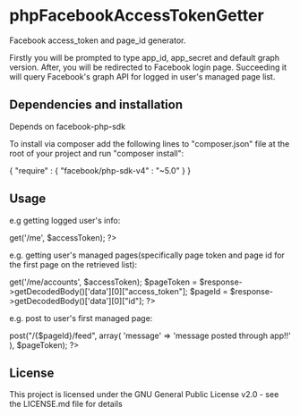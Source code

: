 # phpFacebookAccessTokenGetter
Facebook access_token and page_id generator.
  
  Firstly you will be prompted to type app_id, app_secret and default graph version. After, you will be redirected to Facebook login page. Succeeding it will query Facebook's graph API for logged in user's managed page list.  

## Dependencies and installation
  Depends on facebook-php-sdk

  To install via composer add the following lines to "composer.json" file at the root of your project and run "composer install":

  {
    "require" : {
      "facebook/php-sdk-v4" : "~5.0"
    }
  }

## Usage

e.g getting logged user's info:

<?php
  $response = $fb->get('/me', $accessToken); 
?>

e.g. getting user's managed pages(specifically page token and page id for the first page on the retrieved list):

<?php
  $response = $fb->get('/me/accounts', $accessToken);
  
  $pageToken = $response->getDecodedBody()['data'][0]["access_token"];  
  $pageId = $response->getDecodedBody()['data'][0]["id"];
?>

e.g. post to user's first managed page:

<?php
  $responseFeed = $fb->post("/{$pageId}/feed", array(
            'message' => 'message posted through app!!'
        ), $pageToken);
?>

## License

  This project is licensed under the GNU General Public License v2.0 - see the LICENSE.md file for details



